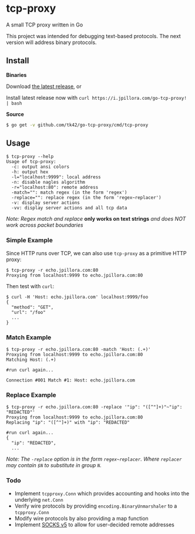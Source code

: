 # tcp-proxy

A small TCP proxy written in Go

This project was intended for debugging text-based protocols. The next version will address binary protocols.

## Install

**Binaries**

Download [the latest release](https://github.com/jpillora/go-tcp-proxy/releases/latest), or

Install latest release now with `curl https://i.jpillora.com/go-tcp-proxy! | bash`

**Source**

``` sh
$ go get -v github.com/tk42/go-tcp-proxy/cmd/tcp-proxy
```

## Usage

```
$ tcp-proxy --help
Usage of tcp-proxy:
  -c: output ansi colors
  -h: output hex
  -l="localhost:9999": local address
  -n: disable nagles algorithm
  -r="localhost:80": remote address
  -match="": match regex (in the form 'regex')
  -replace="": replace regex (in the form 'regex~replacer')
  -v: display server actions
  -vv: display server actions and all tcp data
```

*Note: Regex match and replace*
**only works on text strings**
*and does NOT work across packet boundaries*

### Simple Example

Since HTTP runs over TCP, we can also use `tcp-proxy` as a primitive HTTP proxy:

```
$ tcp-proxy -r echo.jpillora.com:80
Proxying from localhost:9999 to echo.jpillora.com:80
```

Then test with `curl`:

```
$ curl -H 'Host: echo.jpillora.com' localhost:9999/foo
{
  "method": "GET",
  "url": "/foo"
  ...
}
```

### Match Example

```
$ tcp-proxy -r echo.jpillora.com:80 -match 'Host: (.+)'
Proxying from localhost:9999 to echo.jpillora.com:80
Matching Host: (.+)

#run curl again...

Connection #001 Match #1: Host: echo.jpillora.com
```

### Replace Example

```
$ tcp-proxy -r echo.jpillora.com:80 -replace '"ip": "([^"]+)"~"ip": "REDACTED"'
Proxying from localhost:9999 to echo.jpillora.com:80
Replacing "ip": "([^"]+)" with "ip": "REDACTED"
```

```
#run curl again...
{
  "ip": "REDACTED",
  ...
```

*Note: The `-replace` option is in the form `regex~replacer`. Where `replacer` may contain `$N` to substitute in group `N`.*

### Todo

* Implement `tcpproxy.Conn` which provides accounting and hooks into the underlying `net.Conn`
* Verify wire protocols by providing `encoding.BinaryUnmarshaler` to a `tcpproxy.Conn`
* Modify wire protocols by also providing a map function
* Implement [SOCKS v5](https://www.ietf.org/rfc/rfc1928.txt) to allow for user-decided remote addresses